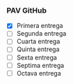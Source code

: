 ### PAV GitHub

- [x] Primera entrega
- [ ] Segunda entrega
- [ ] Cuarta entrega 
- [ ] Quinta entrega
- [ ] Sexta entrega 
- [ ] Septima entrega
- [ ] Octava entrega

